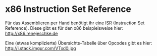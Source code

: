 # x86 Instruction Set Reference
Für das Assemblieren per Hand benötigt ihr eine ISR (Instruction Set Reference). Diese gibt es für den x86 beispielsweise hier: http://x86.renejeschke.de

Eine (etwas komplizierte) Übersichts-Tabelle über Opcodes gibt es hier: http://i.stack.imgur.com/VTxd0.jpg
